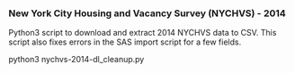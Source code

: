 ### New York City Housing and Vacancy Survey (NYCHVS) - 2014

Python3 script to download and extract 2014 NYCHVS data to CSV. This script also fixes errors in the SAS import script for a few fields.

python3 nychvs-2014-dl_cleanup.py
